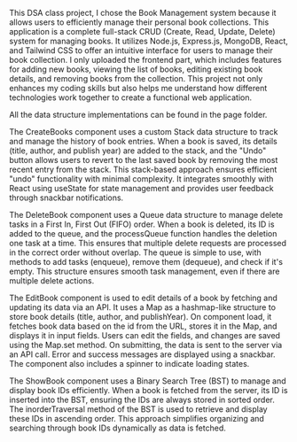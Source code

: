 This DSA class project, I chose the Book Management system because it allows users to efficiently manage their personal book collections. This application is a complete full-stack CRUD (Create, Read, Update, Delete) system for managing books. It utilizes Node.js, Express.js, MongoDB, React, and Tailwind CSS to offer an intuitive interface for users to manage their book collection. I only uploaded the frontend part, which includes features for adding new books, viewing the list of books, editing existing book details, and removing books from the collection. This project not only enhances my coding skills but also helps me understand how different technologies work together to create a functional web application.

All the data structure implementations can be found in the page folder.

The CreateBooks component uses a custom Stack data structure to track and manage the history of book entries. When a book is saved, its details (title, author, and publish year) are added to the stack, and the "Undo" button allows users to revert to the last saved book by removing the most recent entry from the stack. This stack-based approach ensures efficient "undo" functionality with minimal complexity. It integrates smoothly with React using useState for state management and provides user feedback through snackbar notifications.

The DeleteBook component uses a Queue data structure to manage delete tasks in a First In, First Out (FIFO) order. When a book is deleted, its ID is added to the queue, and the processQueue function handles the deletion one task at a time. This ensures that multiple delete requests are processed in the correct order without overlap. The queue is simple to use, with methods to add tasks (enqueue), remove them (dequeue), and check if it's empty. This structure ensures smooth task management, even if there are multiple delete actions.

The  EditBook component is used to edit details of a book by fetching and updating its data via an API. It uses a Map as a hashmap-like structure to store book details (title, author, and publishYear). On component load, it fetches book data based on the id from the URL, stores it in the Map, and displays it in input fields. Users can edit the fields, and changes are saved using the Map.set method. On submitting, the data is sent to the server via an API call. Error and success messages are displayed using a snackbar. The component also includes a spinner to indicate loading states.

The ShowBook component uses a Binary Search Tree (BST) to manage and display book IDs efficiently. When a book is fetched from the server, its ID is inserted into the BST, ensuring the IDs are always stored in sorted order. The inorderTraversal method of the BST is used to retrieve and display these IDs in ascending order. This approach simplifies organizing and searching through book IDs dynamically as data is fetched.
